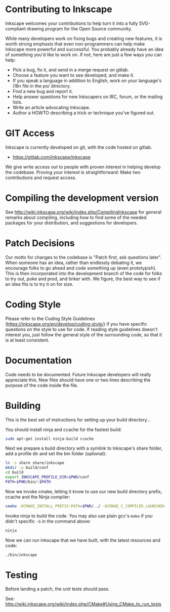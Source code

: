 Contributing to Inkscape
========================
Inkscape welcomes your contributions to help turn it into a fully
SVG-compliant drawing program for the Open Source community. 

While many developers work on fixing bugs and creating new features, it
is worth strong emphasis that even non-programmers can help make
Inkscape more powerful and successful. You probably already have an idea
of something you'd like to work on. If not, here are just a few ways you
can help: 

   * Pick a bug, fix it, and send in a merge request on gitlab.
   * Choose a feature you want to see developed, and make it.
   * If you speak a language in addition to English, work on your
     language's i18n file in the po/ directory.
   * Find a new bug and report it.
   * Help answer questions for new Inkscapers on IRC, forum, or the
     mailing lists.
   * Write an article advocating Inkscape.
   * Author a HOWTO describing a trick or technique you've figured out.


GIT Access
==========
Inkscape is currently developed on git, with the code hosted on gitlab.

 * https://gitlab.com/inkscape/inkscape

We give write access out to people with proven interest in helping develop
the codebase.  Proving your interest is straightforward:  Make two
contributions and request access.

Compiling the development version
=================================
See http://wiki.inkscape.org/wiki/index.php/CompilingInkscape for general
remarks about compiling, including how to find some of the needed packages for
your distribution, and suggestions for developers.


Patch Decisions
===============
Our motto for changes to the codebase is "Patch first, ask questions
later".  When someone has an idea, rather than endlessly debating it, we
encourage folks to go ahead and code something up (even prototypish).
This is then incorporated into the development branch of the code for
folks to try out, poke and prod, and tinker with.  We figure, the best
way to see if an idea fits is to try it on for size.


Coding Style
============
Please refer to the Coding Style Guidelines
(https://inkscape.org/en/develop/coding-style/) if you have specific questions
on the style to use for code.  If reading style guidelines doesn't interest
you, just follow the general style of the surrounding code, so that it is at
least consistent.


Documentation
=============

Code needs to be documented. Future Inkscape developers will really
appreciate this. New files should have one or two lines describing the
purpose of the code inside the file.


Building
========

This is the best set of instructions for setting up your build directory...

You should install ninja and ccache for the fastest build:

```bash
sudo apt-get install ninja-build ccache
```
  
Next we prepare a build directory with a symlink to Inkscape's share folder, add a profile dir and set the bin folder (optional):

```bash
ln -s share share/inkscape
mkdir -p build/conf
cd build
export INKSCAPE_PROFILE_DIR=$PWD/conf
PATH=$PWD/bin/:$PATH
```

Now we invoke cmake, letting it know to use our new build directory prefix, ccache and the Ninja compiler:

```bash
cmake -DCMAKE_INSTALL_PREFIX:PATH=$PWD/../ -DCMAKE_C_COMPILER_LAUNCHER=ccache -DCMAKE_CXX_COMPILER_LAUNCHER=ccache -DCMAKE_BUILD_TYPE=Debug -G Ninja ..
```

Invoke ninja to build the code. You may also use plain gcc's `make` if you didn't specific `-G` in the command above:
```bash
ninja
```

Now we can run inkscape that we have built, with the latest resources and code:

```bash
./bin/inkscape
```
  
Testing
=======

Before landing a patch, the unit tests should pass.

See: http://wiki.inkscape.org/wiki/index.php/CMake#Using_CMake_to_run_tests
